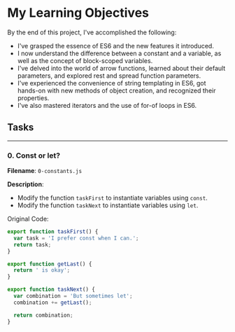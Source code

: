 # My Learning Objectives

By the end of this project, I've accomplished the following:

- I've grasped the essence of ES6 and the new features it introduced.
- I now understand the difference between a constant and a variable, as well as the concept of block-scoped variables.
- I've delved into the world of arrow functions, learned about their default parameters, and explored rest and spread function parameters.
- I've experienced the convenience of string templating in ES6, got hands-on with new methods of object creation, and recognized their properties.
- I've also mastered iterators and the use of for-of loops in ES6.

## Tasks

---

### 0. Const or let?
**Filename**: `0-constants.js`

**Description**:
  - Modify the function `taskFirst` to instantiate variables using `const`.
  - Modify the function `taskNext` to instantiate variables using `let`.

Original Code:

```javascript
export function taskFirst() {
  var task = 'I prefer const when I can.';
  return task;
}

export function getLast() {
  return ' is okay';
}

export function taskNext() {
  var combination = 'But sometimes let';
  combination += getLast();

  return combination;
}
